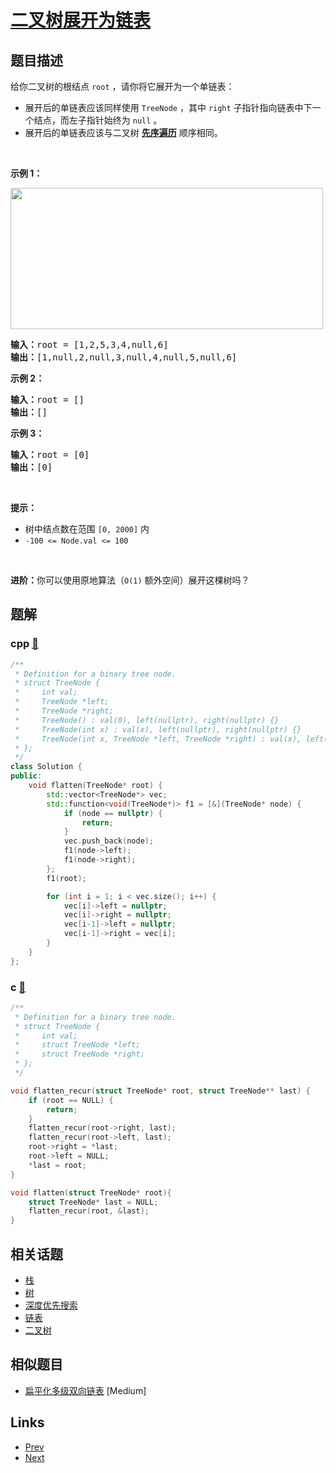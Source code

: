 
# [二叉树展开为链表](https://leetcode-cn.com/problems/flatten-binary-tree-to-linked-list)

## 题目描述

<p>给你二叉树的根结点 <code>root</code> ，请你将它展开为一个单链表：</p>

<ul>
	<li>展开后的单链表应该同样使用 <code>TreeNode</code> ，其中 <code>right</code> 子指针指向链表中下一个结点，而左子指针始终为 <code>null</code> 。</li>
	<li>展开后的单链表应该与二叉树 <a href="https://baike.baidu.com/item/%E5%85%88%E5%BA%8F%E9%81%8D%E5%8E%86/6442839?fr=aladdin" target="_blank"><strong>先序遍历</strong></a> 顺序相同。</li>
</ul>

<p> </p>

<p><strong>示例 1：</strong></p>
<img alt="" src="https://assets.leetcode.com/uploads/2021/01/14/flaten.jpg" style="width: 500px; height: 226px;" />
<pre>
<strong>输入：</strong>root = [1,2,5,3,4,null,6]
<strong>输出：</strong>[1,null,2,null,3,null,4,null,5,null,6]
</pre>

<p><strong>示例 2：</strong></p>

<pre>
<strong>输入：</strong>root = []
<strong>输出：</strong>[]
</pre>

<p><strong>示例 3：</strong></p>

<pre>
<strong>输入：</strong>root = [0]
<strong>输出：</strong>[0]
</pre>

<p> </p>

<p><strong>提示：</strong></p>

<ul>
	<li>树中结点数在范围 <code>[0, 2000]</code> 内</li>
	<li><code>-100 <= Node.val <= 100</code></li>
</ul>

<p> </p>

<p><strong>进阶：</strong>你可以使用原地算法（<code>O(1)</code> 额外空间）展开这棵树吗？</p>


## 题解

### cpp [🔗](flatten-binary-tree-to-linked-list.cpp) 
```cpp
/**
 * Definition for a binary tree node.
 * struct TreeNode {
 *     int val;
 *     TreeNode *left;
 *     TreeNode *right;
 *     TreeNode() : val(0), left(nullptr), right(nullptr) {}
 *     TreeNode(int x) : val(x), left(nullptr), right(nullptr) {}
 *     TreeNode(int x, TreeNode *left, TreeNode *right) : val(x), left(left), right(right) {}
 * };
 */
class Solution {
public:
    void flatten(TreeNode* root) {
        std::vector<TreeNode*> vec;
        std::function<void(TreeNode*)> f1 = [&](TreeNode* node) {
            if (node == nullptr) {
                return;
            }
            vec.push_back(node);
            f1(node->left);
            f1(node->right);
        };
        f1(root);

        for (int i = 1; i < vec.size(); i++) {
            vec[i]->left = nullptr;
            vec[i]->right = nullptr;
            vec[i-1]->left = nullptr;
            vec[i-1]->right = vec[i];
        }
    }
};
```
### c [🔗](flatten-binary-tree-to-linked-list.c) 
```c
/**
 * Definition for a binary tree node.
 * struct TreeNode {
 *     int val;
 *     struct TreeNode *left;
 *     struct TreeNode *right;
 * };
 */

void flatten_recur(struct TreeNode* root, struct TreeNode** last) {
    if (root == NULL) {
        return;
    }
    flatten_recur(root->right, last);
    flatten_recur(root->left, last);
    root->right = *last;
    root->left = NULL;
    *last = root;
}

void flatten(struct TreeNode* root){
    struct TreeNode* last = NULL;
    flatten_recur(root, &last);
}
```


## 相关话题

- [栈](../../tags/stack.md) 
- [树](../../tags/tree.md) 
- [深度优先搜索](../../tags/depth-first-search.md) 
- [链表](../../tags/linked-list.md) 
- [二叉树](../../tags/binary-tree.md) 


## 相似题目

- [扁平化多级双向链表](../flatten-a-multilevel-doubly-linked-list/README.md)  [Medium] 


## Links

- [Prev](../path-sum/README.md) 
- [Next](../populating-next-right-pointers-in-each-node/README.md) 

